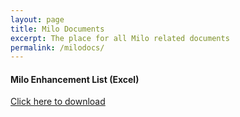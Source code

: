 ```yaml
---
layout: page
title: Milo Documents
excerpt: The place for all Milo related documents
permalink: /milodocs/
---
```


#### Milo Enhancement List (Excel)
<a href="/documents/Milo enhancement list MUG March 15.xlsx">Click here to download</a>
